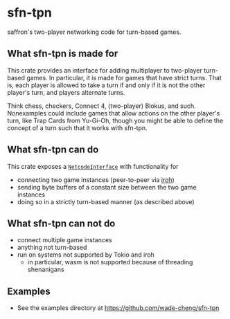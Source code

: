 # sfn-tpn

saffron's two-player networking code for turn-based games.

## What sfn-tpn is made for

This crate provides an interface for adding multiplayer to two-player turn-based games.
In particular, it is made for games that have strict turns.
That is, each player is allowed to take a turn if and only if it is not the other player's turn,
and players alternate turns.

Think chess, checkers, Connect 4, (two-player) Blokus, and such.
Nonexamples could include games that allow actions on the other player's turn, like Trap Cards
from Yu-Gi-Oh, though you might be able to define the concept of a turn such that it works with
sfn-tpn.

## What sfn-tpn can do

This crate exposes a [`NetcodeInterface`](https://docs.rs/sfn_tpn/latest/sfn_tpn/struct.NetcodeInterface.html) with functionality for

- connecting two game instances (peer-to-peer via [iroh](https://www.iroh.computer/))
- sending byte buffers of a constant size between the two game instances
- doing so in a strictly turn-based manner (as described above)

## What sfn-tpn can not do

- connect multiple game instances
- anything not turn-based
- run on systems not supported by Tokio and iroh
  - in particular, wasm is not supported because of threading shenanigans

## Examples

- See the examples directory at <https://github.com/wade-cheng/sfn-tpn>
